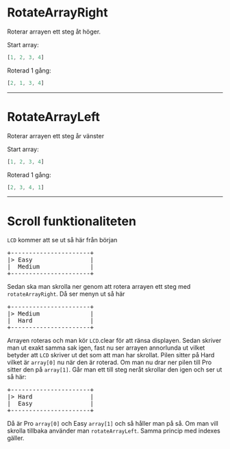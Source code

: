 # RotateArrayRight

Roterar arrayen ett steg åt höger.

Start array:

```js
[1, 2, 3, 4]
```
Roterad 1 gång:

```js
[2, 1, 3, 4]
```

---

# RotateArrayLeft

Roterar arrayen ett steg år vänster

Start array:

```js
[1, 2, 3, 4]
```

Roterad 1 gång:

```js
[2, 3, 4, 1]
```

---

# Scroll funktionaliteten

`LCD` kommer att se ut så här från början

<pre>
+----------------------+
|> Easy                |
|  Medium              |
+----------------------+
</pre>
Sedan ska man skrolla ner genom att rotera arrayen ett steg med `rotateArrayRight`. Då ser menyn ut så här

<pre>
+----------------------+
|> Medium              |
|  Hard                |
+----------------------+
</pre>

Arrayen roteras och man kör `LCD`.clear för att ränsa displayen. Sedan skriver man ut exakt samma sak igen, fast nu ser arrayen annorlunda ut vilket betyder att `LCD` skriver ut det som att man har skrollat. Pilen sitter på Hard vilket är `array[0]` nu när den är roterad. Om man nu drar ner pilen till Pro sitter den på `array[1]`. Går man ett till steg neråt skrollar den igen och ser ut så här:

<pre>
+----------------------+
|> Hard                |
|  Easy                |
+----------------------+
</pre>

Då är Pro `array[0]` och Easy `array[1]` och så håller man på så. Om man vill skrolla tillbaka använder man `rotateArrayLeft`. Samma princip med indexes gäller.